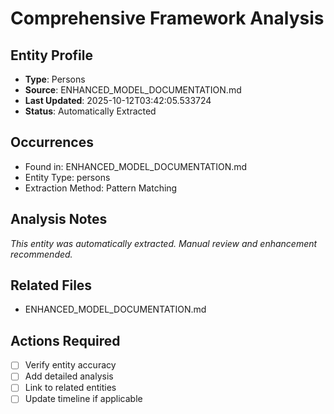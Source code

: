 # Comprehensive Framework Analysis

## Entity Profile
- **Type**: Persons
- **Source**: ENHANCED_MODEL_DOCUMENTATION.md
- **Last Updated**: 2025-10-12T03:42:05.533724
- **Status**: Automatically Extracted

## Occurrences
- Found in: ENHANCED_MODEL_DOCUMENTATION.md
- Entity Type: persons
- Extraction Method: Pattern Matching

## Analysis Notes
*This entity was automatically extracted. Manual review and enhancement recommended.*

## Related Files
- ENHANCED_MODEL_DOCUMENTATION.md

## Actions Required
- [ ] Verify entity accuracy
- [ ] Add detailed analysis
- [ ] Link to related entities
- [ ] Update timeline if applicable
